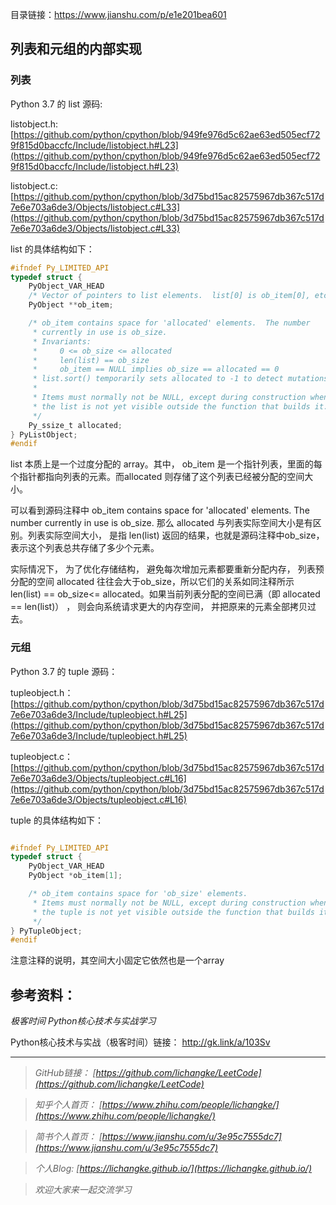 目录链接：https://www.jianshu.com/p/e1e201bea601

## 列表和元组的内部实现

### 列表

 Python 3.7 的 list 源码:

listobject.h:
[https://github.com/python/cpython/blob/949fe976d5c62ae63ed505ecf729f815d0baccfc/Include/listobject.h#L23](https://github.com/python/cpython/blob/949fe976d5c62ae63ed505ecf729f815d0baccfc/Include/listobject.h#L23)

listobject.c:
[https://github.com/python/cpython/blob/3d75bd15ac82575967db367c517d7e6e703a6de3/Objects/listobject.c#L33](https://github.com/python/cpython/blob/3d75bd15ac82575967db367c517d7e6e703a6de3/Objects/listobject.c#L33)

list 的具体结构如下：
```c
#ifndef Py_LIMITED_API
typedef struct {
    PyObject_VAR_HEAD
    /* Vector of pointers to list elements.  list[0] is ob_item[0], etc. */
    PyObject **ob_item;

    /* ob_item contains space for 'allocated' elements.  The number
     * currently in use is ob_size.
     * Invariants:
     *     0 <= ob_size <= allocated
     *     len(list) == ob_size
     *     ob_item == NULL implies ob_size == allocated == 0
     * list.sort() temporarily sets allocated to -1 to detect mutations.
     *
     * Items must normally not be NULL, except during construction when
     * the list is not yet visible outside the function that builds it.
     */
    Py_ssize_t allocated;
} PyListObject;
#endif
```

list 本质上是一个过度分配的 array。其中， ob_item 是一个指针列表，里面的每个指针都指向列表的元素。而allocated 则存储了这个列表已经被分配的空间大小。

可以看到源码注释中 ob_item contains space for 'allocated' elements.  The number currently in use is ob_size. 那么  allocated 与列表实际空间大小是有区别。列表实际空间大小， 是指 len(list) 返回的结果，也就是源码注释中ob_size， 表示这个列表总共存储了多少个元素。

实际情况下， 为了优化存储结构， 避免每次增加元素都要重新分配内存， 列表预分配的空间 allocated 往往会大于ob_size，所以它们的关系如同注释所示 len(list) == ob_size<= allocated。如果当前列表分配的空间已满（即 allocated == len(list)） ， 则会向系统请求更大的内存空间， 并把原来的元素全部拷⻉过去。 

### 元组

Python 3.7 的 tuple 源码：

tupleobject.h：
[https://github.com/python/cpython/blob/3d75bd15ac82575967db367c517d7e6e703a6de3/Include/tupleobject.h#L25](https://github.com/python/cpython/blob/3d75bd15ac82575967db367c517d7e6e703a6de3/Include/tupleobject.h#L25)

tupleobject.c：
[https://github.com/python/cpython/blob/3d75bd15ac82575967db367c517d7e6e703a6de3/Objects/tupleobject.c#L16](https://github.com/python/cpython/blob/3d75bd15ac82575967db367c517d7e6e703a6de3/Objects/tupleobject.c#L16)

tuple 的具体结构如下：

```c

#ifndef Py_LIMITED_API
typedef struct {
    PyObject_VAR_HEAD
    PyObject *ob_item[1];

    /* ob_item contains space for 'ob_size' elements.
     * Items must normally not be NULL, except during construction when
     * the tuple is not yet visible outside the function that builds it.
     */
} PyTupleObject;
#endif
```
注意注释的说明，其空间大小固定它依然也是一个array


## 参考资料：

*极客时间 Python核心技术与实战学习*

Python核心技术与实战（极客时间）链接：
http://gk.link/a/103Sv


----
>*GitHub链接：*
>*[https://github.com/lichangke/LeetCode](https://github.com/lichangke/LeetCode)*

>*知乎个人首页：*
>*[https://www.zhihu.com/people/lichangke/](https://www.zhihu.com/people/lichangke/)*

>*简书个人首页：*
>*[https://www.jianshu.com/u/3e95c7555dc7](https://www.jianshu.com/u/3e95c7555dc7)*

>*个人Blog:*
>*[https://lichangke.github.io/](https://lichangke.github.io/)*

>*欢迎大家来一起交流学习*
